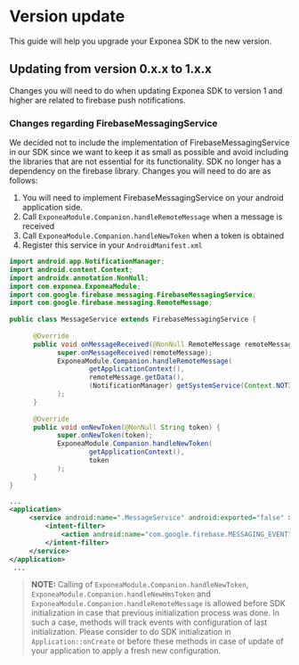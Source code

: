 

# Version update

This guide will help you upgrade your Exponea SDK to the new version.

## Updating from version 0.x.x to 1.x.x
 Changes you will need to do when updating Exponea SDK to version 1 and higher are related to firebase push notifications.


### Changes regarding FirebaseMessagingService

 We decided not to include the implementation of FirebaseMessagingService in our SDK since we want to keep it as small as possible and avoid including the libraries that are not essential for its functionality. SDK no longer has a dependency on the firebase library. Changes you will need to do are as follows:

1. You will need to implement FirebaseMessagingService on your android application side.
2. Call `ExponeaModule.Companion.handleRemoteMessage` when a message is received
3. Call `ExponeaModule.Companion.handleNewToken` when a token is obtained
4. Register this service in your `AndroidManifest.xml`

```java
import android.app.NotificationManager;  
import android.content.Context;  
import androidx.annotation.NonNull;  
import com.exponea.ExponeaModule;  
import com.google.firebase.messaging.FirebaseMessagingService;  
import com.google.firebase.messaging.RemoteMessage;  
  
public class MessageService extends FirebaseMessagingService {  
  
      @Override  
      public void onMessageReceived(@NonNull RemoteMessage remoteMessage) {  
            super.onMessageReceived(remoteMessage);  
            ExponeaModule.Companion.handleRemoteMessage(  
                    getApplicationContext(),  
                    remoteMessage.getData(),  
                    (NotificationManager) getSystemService(Context.NOTIFICATION_SERVICE)
            );  
      }  
  
      @Override  
      public void onNewToken(@NonNull String token) {  
            super.onNewToken(token);  
            ExponeaModule.Companion.handleNewToken(  
                    getApplicationContext(),  
                    token
            );  
      }  
}
```

```xml
...
<application>  
     <service android:name=".MessageService" android:exported="false" >  
         <intent-filter> 
             <action android:name="com.google.firebase.MESSAGING_EVENT" />  
         </intent-filter> 
     </service>
</application>
 ...
```

> **NOTE:** Calling of `ExponeaModule.Companion.handleNewToken`, `ExponeaModule.Companion.handleNewHmsToken` and `ExponeaModule.Companion.handleRemoteMessage` is allowed before SDK initialization in case that previous initialization process was done. In such a case, methods will track events with configuration of last initialization. Please consider to do SDK initialization in `Application::onCreate` or before these methods in case of update of your application to apply a fresh new configuration.
